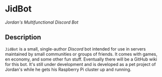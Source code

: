 
# JidBot

_Jordan's Multifunctional Discord Bot_

## Description

`JidBot` is a small, single-author _Discord_ bot intended for use in servers maintained by small communities or groups of friends. It comes with games, en economy, and some other fun stuff. Eventually there will be a GitHub wiki for this bot. It's still under development and is developed as a pet project of Jordan's while he gets his Raspberry Pi cluster up and running.